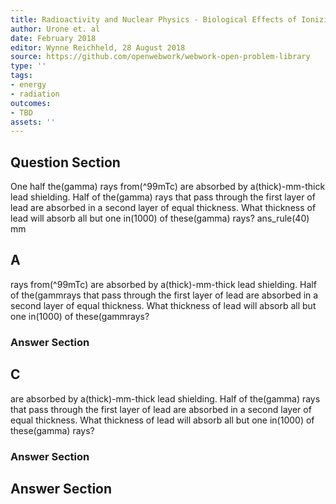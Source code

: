 ```yaml
---
title: Radioactivity and Nuclear Physics - Biological Effects of Ionizing Radiation
author: Urone et. al
date: February 2018
editor: Wynne Reichheld, 28 August 2018
source: https://github.com/openwebwork/webwork-open-problem-library
type: ''
tags:
- energy
- radiation
outcomes:
- TBD
assets: ''
---
```


## Question Section 

One half the(gamma) rays from(^99mTc) are absorbed by a(thick)-mm-thick lead shielding. Half of the(gamma) rays that pass through the first layer of lead are absorbed in a second layer of equal thickness. What thickness of lead will absorb all but one in(1000) of these(gamma) rays? 
ans_rule(40) mm
## A
rays from(^99mTc) are absorbed by a(thick)-mm-thick lead shielding. Half of the(gammrays that pass through the first layer of lead are absorbed in a second layer of equal thickness. What thickness of lead will absorb all but one in(1000) of these(gammrays? 
### Answer Section
## C
are absorbed by a(thick)-mm-thick lead shielding. Half of the(gamma) rays that pass through the first layer of lead are absorbed in a second layer of equal thickness. What thickness of lead will absorb all but one in(1000) of these(gamma) rays? 
### Answer Section


## Answer Section

